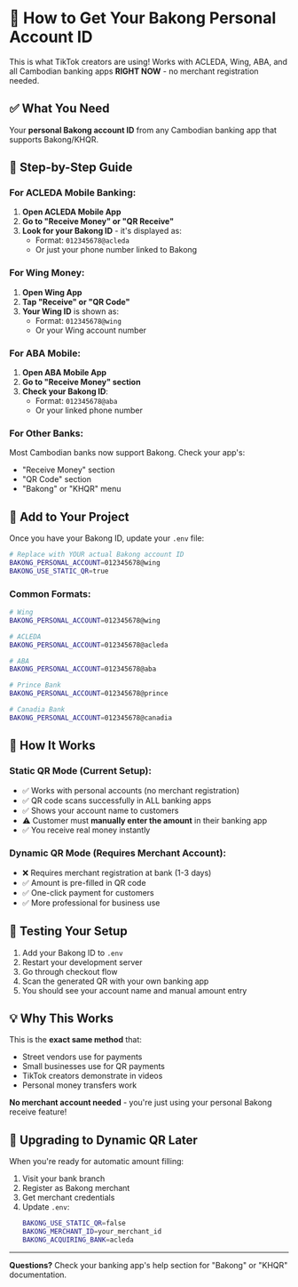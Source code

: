 # 🏦 How to Get Your Bakong Personal Account ID

This is what TikTok creators are using! Works with ACLEDA, Wing, ABA, and all Cambodian banking apps **RIGHT NOW** - no merchant registration needed.

## ✅ What You Need

Your **personal Bakong account ID** from any Cambodian banking app that supports Bakong/KHQR.

## 📱 Step-by-Step Guide

### For ACLEDA Mobile Banking:

1. **Open ACLEDA Mobile App**
2. **Go to "Receive Money" or "QR Receive"**
3. **Look for your Bakong ID** - it's displayed as:
   - Format: `012345678@acleda`
   - Or just your phone number linked to Bakong

### For Wing Money:

1. **Open Wing App**
2. **Tap "Receive" or "QR Code"**
3. **Your Wing ID** is shown as:
   - Format: `012345678@wing`
   - Or your Wing account number

### For ABA Mobile:

1. **Open ABA Mobile App**
2. **Go to "Receive Money" section**
3. **Check your Bakong ID**:
   - Format: `012345678@aba`
   - Or your linked phone number

### For Other Banks:

Most Cambodian banks now support Bakong. Check your app's:
- "Receive Money" section
- "QR Code" section
- "Bakong" or "KHQR" menu

## 🔧 Add to Your Project

Once you have your Bakong ID, update your `.env` file:

```bash
# Replace with YOUR actual Bakong account ID
BAKONG_PERSONAL_ACCOUNT=012345678@wing
BAKONG_USE_STATIC_QR=true
```

### Common Formats:
```bash
# Wing
BAKONG_PERSONAL_ACCOUNT=012345678@wing

# ACLEDA
BAKONG_PERSONAL_ACCOUNT=012345678@acleda

# ABA
BAKONG_PERSONAL_ACCOUNT=012345678@aba

# Prince Bank
BAKONG_PERSONAL_ACCOUNT=012345678@prince

# Canadia Bank
BAKONG_PERSONAL_ACCOUNT=012345678@canadia
```

## 🎯 How It Works

### Static QR Mode (Current Setup):
- ✅ Works with personal accounts (no merchant registration)
- ✅ QR code scans successfully in ALL banking apps
- ✅ Shows your account name to customers
- ⚠️ Customer must **manually enter the amount** in their banking app
- ✅ You receive real money instantly

### Dynamic QR Mode (Requires Merchant Account):
- ❌ Requires merchant registration at bank (1-3 days)
- ✅ Amount is pre-filled in QR code
- ✅ One-click payment for customers
- ✅ More professional for business use

## 🚀 Testing Your Setup

1. Add your Bakong ID to `.env`
2. Restart your development server
3. Go through checkout flow
4. Scan the generated QR with your own banking app
5. You should see your account name and manual amount entry

## 💡 Why This Works

This is the **exact same method** that:
- Street vendors use for payments
- Small businesses use for QR payments
- TikTok creators demonstrate in videos
- Personal money transfers work

**No merchant account needed** - you're just using your personal Bakong receive feature!

## 🔄 Upgrading to Dynamic QR Later

When you're ready for automatic amount filling:

1. Visit your bank branch
2. Register as Bakong merchant
3. Get merchant credentials
4. Update `.env`:
   ```bash
   BAKONG_USE_STATIC_QR=false
   BAKONG_MERCHANT_ID=your_merchant_id
   BAKONG_ACQUIRING_BANK=acleda
   ```

---

**Questions?** Check your banking app's help section for "Bakong" or "KHQR" documentation.
